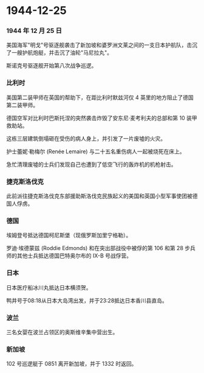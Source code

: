 # 1944-12-25

### 1944 年 12 月 25 日

美国海军"明戈"号驱逐舰袭击了新加坡和婆罗洲文莱之间的一支日本护航队，击沉了一艘护航炮艇，并击沉了油轮"马尼拉丸"。

斯诺克号驱逐舰开始第八次战争巡逻。

### 比利时

美国第二装甲师在英国的帮助下，在距比利时默兹河仅 4
英里的地方阻止了德国第二装甲师。

德国空军对比利时巴斯托涅的突然袭击炸毁了安东尼·麦考利夫的总部和第 10
装甲救助站。

这栋三层建筑倒塌砸在受伤的病人身上，并引发了一片废墟的火灾。

护士蕾妮·勒梅尔 (Renée Lemaire) 与二十五名重伤病人一起被烧死在床上。

急忙清理废墟的士兵们发现自己也遭到了低空飞行的轰炸机的机枪射击。

### 捷克斯洛伐克

此前派往捷克斯洛伐克东部援助斯洛伐克民族起义的美国和英国小型军事使团被德国人俘虏。

### 德国

埃姆登号抵达德国柯尼斯堡（现俄罗斯加里宁格勒）。

罗迪·埃德蒙兹 (Roddie Edmonds) 和在突出部战役中被俘的第 106 和第 28
步兵师的其他士兵抵达德国巴特奥尔布的 IX-B 号战俘营。

### 日本

日本医疗船冰川丸抵达日本横须贺。

鸭井号于08:18从日本大岛湾出发，并于23:28抵达日本香川县直岛。

### 波兰

三名女婴在波兰占领区的奥斯维辛集中营出生。

### 新加坡

102 号巡逻艇于 0851 离开新加坡，并于 1332 时返回。